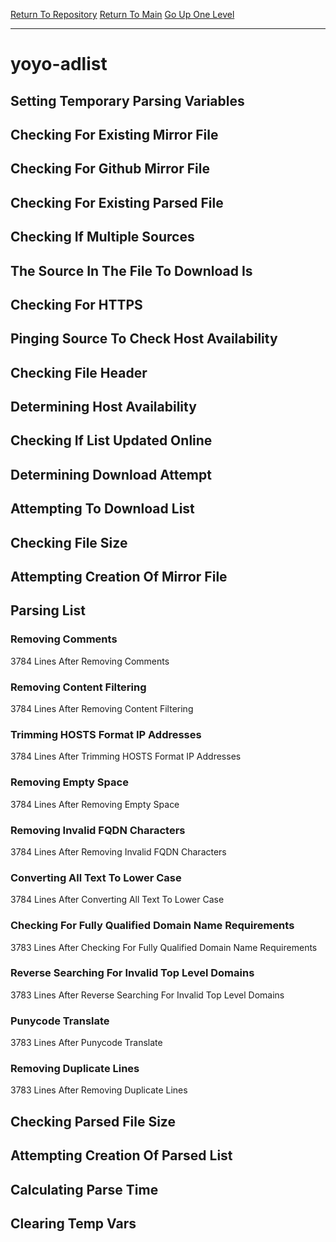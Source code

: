 [Return To Repository](https://github.com/DigitalWarrior/piholeparser/)
[Return To Main](https://github.com/DigitalWarrior/piholeparser/blob/master/RecentRunLogs/Mainlog.md)
[Go Up One Level](https://github.com/DigitalWarrior/piholeparser/blob/master/RecentRunLogs/TopLevelScripts/30-Processing-External-Blacklists.md)
____________________________________
# yoyo-adlist
## Setting Temporary Parsing Variables
## Checking For Existing Mirror File
## Checking For Github Mirror File
## Checking For Existing Parsed File
## Checking If Multiple Sources
## The Source In The File To Download Is
## Checking For HTTPS
## Pinging Source To Check Host Availability
## Checking File Header
## Determining Host Availability
## Checking If List Updated Online
## Determining Download Attempt
## Attempting To Download List
## Checking File Size
## Attempting Creation Of Mirror File
## Parsing List
### Removing Comments
3784 Lines After Removing Comments
### Removing Content Filtering
3784 Lines After Removing Content Filtering
### Trimming HOSTS Format IP Addresses
3784 Lines After Trimming HOSTS Format IP Addresses
### Removing Empty Space
3784 Lines After Removing Empty Space
### Removing Invalid FQDN Characters
3784 Lines After Removing Invalid FQDN Characters
### Converting All Text To Lower Case
3784 Lines After Converting All Text To Lower Case
### Checking For Fully Qualified Domain Name Requirements
3783 Lines After Checking For Fully Qualified Domain Name Requirements
### Reverse Searching For Invalid Top Level Domains
3783 Lines After Reverse Searching For Invalid Top Level Domains
### Punycode Translate
3783 Lines After Punycode Translate
### Removing Duplicate Lines
3783 Lines After Removing Duplicate Lines
## Checking Parsed File Size
## Attempting Creation Of Parsed List
## Calculating Parse Time
## Clearing Temp Vars
